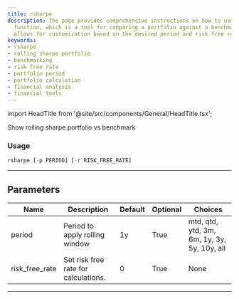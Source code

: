 ```yaml
---
title: rsharpe
description: The page provides comprehensive instructions on how to use the 'rsharpe'
  function, which is a tool for comparing a portfolio against a benchmark. The function
  allows for customization based on the desired period and risk free rate.
keywords:
- rsharpe
- rolling sharpe portfolio
- benchmarking
- risk free rate
- portfolio period
- portfolio calculation
- financial analysis
- financial tools
---
```


import HeadTitle from '@site/src/components/General/HeadTitle.tsx';

<HeadTitle title="portfolio /rsharpe - Reference | OpenBB Terminal Docs" />

Show rolling sharpe portfolio vs benchmark

### Usage

```python
rsharpe [-p PERIOD] [-r RISK_FREE_RATE]
```

---

## Parameters

| Name | Description | Default | Optional | Choices |
| ---- | ----------- | ------- | -------- | ------- |
| period | Period to apply rolling window | 1y | True | mtd, qtd, ytd, 3m, 6m, 1y, 3y, 5y, 10y, all |
| risk_free_rate | Set risk free rate for calculations. | 0 | True | None |

---
